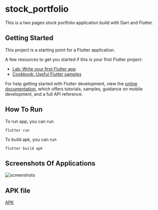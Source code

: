 # stock_portfolio

This is a two pages stock portfolio application build with Dart and Flutter.

## Getting Started

This project is a starting point for a Flutter application.

A few resources to get you started if this is your first Flutter project:

- [Lab: Write your first Flutter app](https://docs.flutter.dev/get-started/codelab)
- [Cookbook: Useful Flutter samples](https://docs.flutter.dev/cookbook)

For help getting started with Flutter development, view the
[online documentation](https://docs.flutter.dev/), which offers tutorials,
samples, guidance on mobile development, and a full API reference.

## How To Run
To run app, you can run 
```
flutter run
```
To build apk, you can run
```
flutter build apk
```

## Screenshots Of Applications
![screenshots](https://user-images.githubusercontent.com/76692526/173220848-0c14eb79-4ace-4354-81ce-d78e8cd77fd7.PNG)


## APK file
[APK](https://we.tl/t-K0YxLRgIAK)
